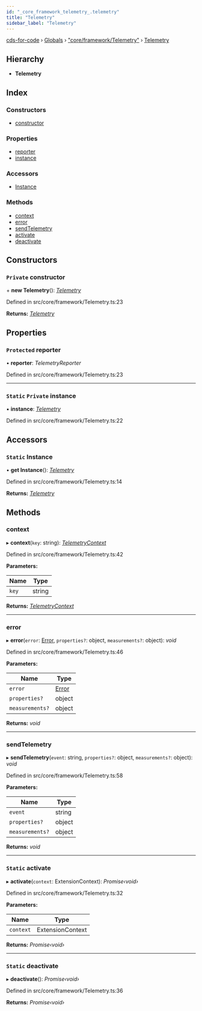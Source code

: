 ```yaml
---
id: "_core_framework_telemetry_.telemetry"
title: "Telemetry"
sidebar_label: "Telemetry"
---
```


[cds-for-code](../index.md) › [Globals](../globals.md) › ["core/framework/Telemetry"](../modules/_core_framework_telemetry_.md) › [Telemetry](_core_framework_telemetry_.telemetry.md)

## Hierarchy

* **Telemetry**

## Index

### Constructors

* [constructor](_core_framework_telemetry_.telemetry.md#private-constructor)

### Properties

* [reporter](_core_framework_telemetry_.telemetry.md#protected-reporter)
* [instance](_core_framework_telemetry_.telemetry.md#static-private-instance)

### Accessors

* [Instance](_core_framework_telemetry_.telemetry.md#static-instance)

### Methods

* [context](_core_framework_telemetry_.telemetry.md#context)
* [error](_core_framework_telemetry_.telemetry.md#error)
* [sendTelemetry](_core_framework_telemetry_.telemetry.md#sendtelemetry)
* [activate](_core_framework_telemetry_.telemetry.md#static-activate)
* [deactivate](_core_framework_telemetry_.telemetry.md#static-deactivate)

## Constructors

### `Private` constructor

\+ **new Telemetry**(): *[Telemetry](_core_framework_telemetry_.telemetry.md)*

Defined in src/core/framework/Telemetry.ts:23

**Returns:** *[Telemetry](_core_framework_telemetry_.telemetry.md)*

## Properties

### `Protected` reporter

• **reporter**: *TelemetryReporter*

Defined in src/core/framework/Telemetry.ts:23

___

### `Static` `Private` instance

▪ **instance**: *[Telemetry](_core_framework_telemetry_.telemetry.md)*

Defined in src/core/framework/Telemetry.ts:22

## Accessors

### `Static` Instance

• **get Instance**(): *[Telemetry](_core_framework_telemetry_.telemetry.md)*

Defined in src/core/framework/Telemetry.ts:14

**Returns:** *[Telemetry](_core_framework_telemetry_.telemetry.md)*

## Methods

###  context

▸ **context**(`key`: string): *[TelemetryContext](_core_framework_telemetry_.telemetrycontext.md)*

Defined in src/core/framework/Telemetry.ts:42

**Parameters:**

Name | Type |
------ | ------ |
`key` | string |

**Returns:** *[TelemetryContext](_core_framework_telemetry_.telemetrycontext.md)*

___

###  error

▸ **error**(`error`: [Error](_core_security_authentication_.authenticationerror.md#static-error), `properties?`: object, `measurements?`: object): *void*

Defined in src/core/framework/Telemetry.ts:46

**Parameters:**

Name | Type |
------ | ------ |
`error` | [Error](_core_security_authentication_.authenticationerror.md#static-error) |
`properties?` | object |
`measurements?` | object |

**Returns:** *void*

___

###  sendTelemetry

▸ **sendTelemetry**(`event`: string, `properties?`: object, `measurements?`: object): *void*

Defined in src/core/framework/Telemetry.ts:58

**Parameters:**

Name | Type |
------ | ------ |
`event` | string |
`properties?` | object |
`measurements?` | object |

**Returns:** *void*

___

### `Static` activate

▸ **activate**(`context`: ExtensionContext): *Promise‹void›*

Defined in src/core/framework/Telemetry.ts:32

**Parameters:**

Name | Type |
------ | ------ |
`context` | ExtensionContext |

**Returns:** *Promise‹void›*

___

### `Static` deactivate

▸ **deactivate**(): *Promise‹void›*

Defined in src/core/framework/Telemetry.ts:36

**Returns:** *Promise‹void›*
